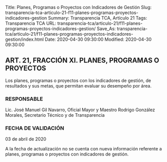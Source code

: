 Title: Planes, Programas o Proyectos con Indicadores de Gestión
Slug: transparencia-tca-articulo-21-f11-planes-programas-proyectos-indicadores-gestion
Summary: Transparencia TCA, Artículo 21
Tags: Transparencia TCA
URL: transparencia-tca/articulo-21/f11-planes-programas-proyectos-indicadores-gestion/
Save_As: transparencia-tca/articulo-21/f11-planes-programas-proyectos-indicadores-gestion/index.html
Date: 2020-04-30 09:30:00
Modified: 2020-04-30 09:30:00


## ART. 21, FRACCIÓN XI. PLANES, PROGRAMAS O PROYECTOS

Los planes, programas o proyectos con los indicadores de gestión, de resultados y sus metas, que permitan evaluar su desempeño por área.


### RESPONSABLE

Lic. José Manuel Gil Navarro, Oficial Mayor y Maestro Rodrigo González Morales, Secretario Técnico y de Transparencia


### FECHA DE VALIDACIÓN

03 de abril de 2020


A la fecha de actualización no se cuenta con nueva información referente a  planes, programas o proyectos con indicadores de gestión.



